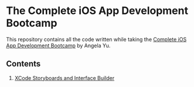 # The Complete iOS App Development Bootcamp

This repository contains all the code written while taking the [Complete iOS App Development Bootcamp](https://www.udemy.com/course/ios-13-app-development-bootcamp) by Angela Yu.

## Contents

1. [XCode Storyboards and Interface Builder](/02-XCode-Storyboards-and-Interface-Builder/README.md)

